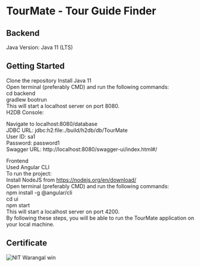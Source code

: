 # TourMate - Tour Guide Finder

## Backend
Java Version: Java 11 (LTS)

## Getting Started

Clone the repository
Install Java 11 <br>
Open terminal (preferably CMD) and run the following commands: <br>
cd backend <br>
gradlew bootrun <br>
This will start a localhost server on port 8080. <br>
H2DB Console: <br>

Navigate to localhost:8080/database <br>
JDBC URL: jdbc:h2:file:./build/h2db/db/TourMate <br>
User ID: sa1 <br>
Password: password1 <br>
Swagger URL: http://localhost:8080/swagger-ui/index.html#/ <br>

Frontend <br>
Used Angular CLI <br>
To run the project: <br>
Install NodeJS from https://nodejs.org/en/download/ <br>
Open terminal (preferably CMD) and run the following commands: <br>
npm install -g @angular/cli <br>
cd ui <br>
npm start <br>
This will start a localhost server on port 4200. <br>
By following these steps, you will be able to run the TourMate application on your local machine. <br>


## Certificate 
![NIT Warangal win](https://user-images.githubusercontent.com/98268656/232312612-0189079c-0adf-4583-833d-028488f6e03a.jpg)
